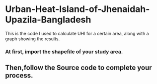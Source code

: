 # Urban-Heat-Island-of-Jhenaidah-Upazila-Bangladesh
This is the code I used to calculate UHI for a certain area, along with a graph showing the results.
### At first, import the shapefile of your study area.
## Then,follow the Source code to complete your process.
